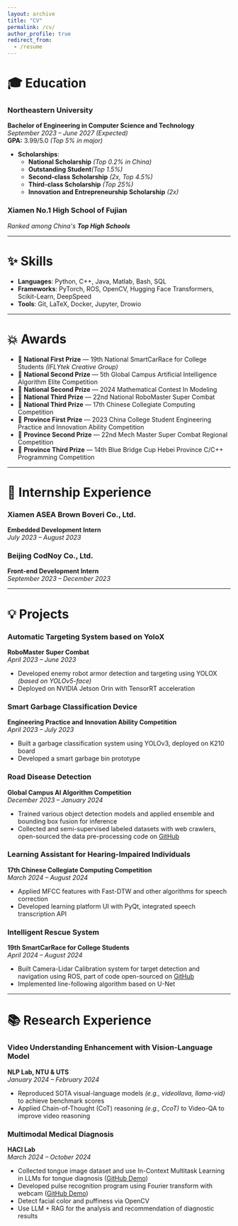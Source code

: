 ```yaml
---
layout: archive
title: "CV"
permalink: /cv/
author_profile: true
redirect_from:
  - /resume
---
```


# 🎓 **Education**

### **Northeastern University**  
**Bachelor of Engineering in Computer Science and Technology**  
_September 2023 – June 2027 (Expected)_  
**GPA:** 3.99/5.0 _(Top 5% in major)_

- **Scholarships**:
  - **National Scholarship** _(Top 0.2% in China)_
  - **Outstanding Student**_(Top 1.5%)_
  - **Second-class Scholarship** _(2x, Top 4.5%)_  
  - **Third-class Scholarship** _(Top 25%)_  
  - **Innovation and Entrepreneurship Scholarship** _(2x)_  

### **Xiamen No.1 High School of Fujian**  
_Ranked among China's **Top High Schools**_  

---

# ✨ **Skills**

- **Languages**: Python, C++, Java, Matlab, Bash, SQL  
- **Frameworks**: PyTorch, ROS, OpenCV, Hugging Face Transformers, Scikit-Learn, DeepSpeed  
- **Tools**: Git, LaTeX, Docker, Jupyter, Drowio

---

# 💥 **Awards**

- 🥇 **National First Prize** — 19th National SmartCarRace for College Students _(IFLYtek Creative Group)_
- 🥈 **National Second Prize** — 5th Global Campus Artificial Intelligence Algorithm Elite Competition
- 🥈 **National Second Prize** — 2024 Mathematical Contest In Modeling
- 🥉 **National Third Prize** — 22nd National RoboMaster Super Combat
- 🥉 **National Third Prize** — 17th Chinese Collegiate Computing Competition
- 🏅 **Province First Prize** — 2023 China College Student Engineering Practice and Innovation Ability Competition
- 🏅 **Province Second Prize** — 22nd Mech Master Super Combat Regional Competition
- 🏅 **Province Third Prize** — 14th Blue Bridge Cup Hebei Province C/C++ Programming Competition

---

# 🤝 **Internship Experience**

### **Xiamen ASEA Brown Boveri Co., Ltd.**  
**Embedded Development Intern**  
_July 2023 – August 2023_

### **Beijing CodNoy Co., Ltd.**  
**Front-end Development Intern**  
_September 2023 – December 2023_

---

# 💡 **Projects**

### **Automatic Targeting System based on YoloX**  
**RoboMaster Super Combat**  
_April 2023 – June 2023_  
- Developed enemy robot armor detection and targeting using YOLOX _(based on YOLOv5-face)_  
- Deployed on NVIDIA Jetson Orin with TensorRT acceleration  

### **Smart Garbage Classification Device**  
**Engineering Practice and Innovation Ability Competition**  
_April 2023 – July 2023_  
- Built a garbage classification system using YOLOv3, deployed on K210 board  
- Developed a smart garbage bin prototype  

### **Road Disease Detection**  
**Global Campus AI Algorithm Competition**  
_December 2023 – January 2024_  
- Trained various object detection models and applied ensemble and bounding box fusion for inference  
- Collected and semi-supervised labeled datasets with web crawlers, open-sourced the data pre-processing code on [GitHub](https://github.com/zin-Fu/Automation-Data-Processing)

### **Learning Assistant for Hearing-Impaired Individuals**  
**17th Chinese Collegiate Computing Competition**  
_March 2024 – August 2024_  
- Applied MFCC features with Fast-DTW and other algorithms for speech correction  
- Developed learning platform UI with PyQt, integrated speech transcription API  

### **Intelligent Rescue System**  
**19th SmartCarRace for College Students**  
_April 2024 – August 2024_  
- Built Camera-Lidar Calibration system for target detection and navigation using ROS, part of code open-sourced on [GitHub](https://github.com/zin-Fu/YOLOv5-ROS-Navigation)  
- Implemented line-following algorithm based on U-Net  

---

# 📚 **Research Experience**

### **Video Understanding Enhancement with Vision-Language Model**  
**NLP Lab, NTU & UTS**  
_January 2024 – February 2024_  
- Reproduced SOTA visual-language models _(e.g., videollava, llama-vid)_ to achieve benchmark scores  
- Applied Chain-of-Thought (CoT) reasoning _(e.g., CcoT)_ to Video-QA to improve video reasoning  

### **Multimodal Medical Diagnosis**  
**HACI Lab**  
_March 2024 – October 2024_  
- Collected tongue image dataset and use In-Context Multitask Learning in LLMs for tongue diagnosis ([GitHub Demo](https://github.com/zin-Fu/Tongue-Segmentation-and-classification))  
- Developed pulse recognition program using Fourier transform with webcam ([GitHub Demo](https://github.com/zin-Fu/WristRateMonitor))
- Detect facial color and puffiness via OpenCV
- Use LLM + RAG for the analysis and recommendation of diagnostic results
